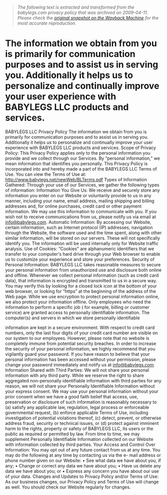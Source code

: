 > *The following text is extracted and transformed from the babylegs.com privacy policy that was archived on 2009-04-11. Please check the [original snapshot on the Wayback Machine](https://web.archive.org/web/20090411022957id_/http%3A//www.babylegs.com/newWeb/BLPrivacy.pdf) for the most accurate reproduction.*

# The information we obtain from you is primarily for communication purposes and to assist us in serving you. Additionally it helps us to personalize and continually improve your user experience with BABYLEGS LLC products and services.

BABYLEGS LLC Privacy Policy
The information we obtain from you is primarily for communication purposes and to
assist us in serving you. Additionally it helps us to personalize and continually improve
your user experience with BABYLEGS LLC products and services.
Scope of Privacy Policy: This Privacy Policy applies only to the personal information
you provide and we collect through our Services. By “personal information,” we mean
information that identifies you personally.
This Privacy Policy is incorporated into and hereby made a part of the BABYLEGS LLC
Terms of Use. You can view the Terms of Use at:
http://www.babylegs.net/newWeb/BLTerms.pdf
Types of Information Gathered: Through your use of our Services, we gather the
following types of information:
        Information You Give Us: We receive and securely store any information you
        enter on our Website or voluntarily provide to us in any manner, including your
        name, email address, mailing shipping and billing addresses and, for online
        purchases, credit card or other payment information. We may use this
        information to communicate with you. If you wish not to receive
        communications from us, please notify us via email at info@babylegs.com.
        Automatic Information: By accessing our Website, certain information, such as
        Internet protocol (IP) addresses, navigation through the Website, the software
        used and the time spent, along with other similar information, will be stored on
        our servers. These will not specifically identify you. The information will be used
        internally only for Website traffic analysis.
        Use of Cookies: “Cookies” are alphanumeric identifiers that we transfer to your
        computer's hard drive through your Web browser to enable us to customize your
        experience and store your preferences.
Security of Personal Information: BABYLEGS LLC takes reasonable measures to
secure your personal information from unauthorized use and disclosure both online and
offline. Whenever we collect personal information (such as credit card data), that
information is encrypted and transmitted to us in a secure way. You may verify this by
looking for a closed lock icon at the bottom of your web browser, or looking for “https”
at the beginning of the address of the Web page.
While we use encryption to protect personal information online, we also protect your
information offline. Only employees who need the information to perform a specific job
( for example, billing or customer service) are granted access to personally identifiable
information. The computer(s) and servers in which we store personally identifiable


information are kept in a secure environment. With respect to credit card numbers, only
the last four digits of your credit card number are visible on our system to our employees.
However, please note that no website is completely immune from potential security
breaches. In order to increase the security of your personal information, we highly
recommend that you vigilantly guard your password. If you have reason to believe that
your personal information has been accessed without your permission, please change
your password immediately and notify us at info@babylegs.com.
Information Shared with Third Parties: We will not share your personal information
with any third party. While we reserve the right to share aggregated non-personally
identifiable information with third parties for any reason, we will not share your
Personally Identifiable Information without your express consent. We may use your
personal information without your prior consent when we have a good faith belief that
access, use, preservation or disclosure of such information is reasonably necessary to (a)
satisfy any applicable law, regulation, legal process or enforceable governmental request,
(b) enforce applicable Terms of Use, including investigation of potential violations
thereof, (c) detect, prevent, or otherwise address fraud, security or technical issues, or (d)
protect against imminent harm to the rights, property or safety of BABYLEGS LLC, its
users or the public as required or permitted by law. From time to time, we may
supplement Personally Identifiable Information collected on our Website with
information collected by third parties.
Your Access and Control Over Information: You may opt out of any future contact
from us at any time. You may do the following at any time by contacting us via the e-
mail address or phone number given on our Website:
      • See what data we have about you, if any;
      • Change or correct any data we have about you;
      • Have us delete any data we have about you; or
      • Express any concern you have about our use of your data.
Changes and Updates to Privacy Policy and/or Terms of Use: As our business
changes, our Privacy Policy and Terms of Use will change as well. You should check
our Website regularly for changes.
